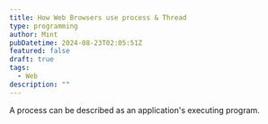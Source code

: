 ```yaml
---
title: How Web Browsers use process & Thread
type: programming
author: Mint
pubDatetime: 2024-08-23T02:05:51Z
featured: false
draft: true
tags:
  - Web
description: ""
---
```


A process can be described as an application's executing program.

